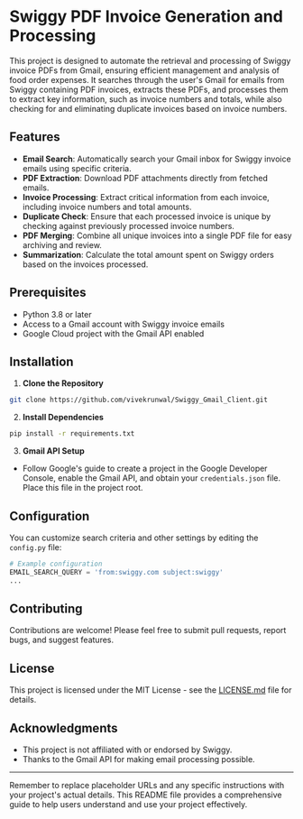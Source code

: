 

# Swiggy PDF Invoice Generation and Processing

This project is designed to automate the retrieval and processing of Swiggy invoice PDFs from Gmail, ensuring efficient management and analysis of food order expenses. It searches through the user's Gmail for emails from Swiggy containing PDF invoices, extracts these PDFs, and processes them to extract key information, such as invoice numbers and totals, while also checking for and eliminating duplicate invoices based on invoice numbers.

## Features

- **Email Search**: Automatically search your Gmail inbox for Swiggy invoice emails using specific criteria.
- **PDF Extraction**: Download PDF attachments directly from fetched emails.
- **Invoice Processing**: Extract critical information from each invoice, including invoice numbers and total amounts.
- **Duplicate Check**: Ensure that each processed invoice is unique by checking against previously processed invoice numbers.
- **PDF Merging**: Combine all unique invoices into a single PDF file for easy archiving and review.
- **Summarization**: Calculate the total amount spent on Swiggy orders based on the invoices processed.

## Prerequisites

- Python 3.8 or later
- Access to a Gmail account with Swiggy invoice emails
- Google Cloud project with the Gmail API enabled

## Installation

1. **Clone the Repository**

```bash
git clone https://github.com/vivekrunwal/Swiggy_Gmail_Client.git
```

2. **Install Dependencies**

```bash
pip install -r requirements.txt
```

3. **Gmail API Setup**

- Follow Google's guide to create a project in the Google Developer Console, enable the Gmail API, and obtain your `credentials.json` file. Place this file in the project root.

## Configuration

You can customize search criteria and other settings by editing the `config.py` file:

```python
# Example configuration
EMAIL_SEARCH_QUERY = 'from:swiggy.com subject:swiggy'
...
```

## Contributing

Contributions are welcome! Please feel free to submit pull requests, report bugs, and suggest features.

## License

This project is licensed under the MIT License - see the [LICENSE.md](LICENSE) file for details.

## Acknowledgments

- This project is not affiliated with or endorsed by Swiggy.
- Thanks to the Gmail API for making email processing possible.

---

Remember to replace placeholder URLs and any specific instructions with your project's actual details. This README file provides a comprehensive guide to help users understand and use your project effectively.